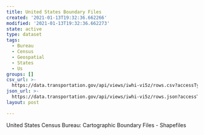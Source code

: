 ```yaml
---
title: United States Boundary Files
created: '2021-01-13T19:32:36.662266'
modified: '2021-01-13T19:32:36.662273'
state: active
type: dataset
tags:
  - Bureau
  - Census
  - Geospatial
  - States
  - Us
groups: []
csv_url: >-
  https://data.transportation.gov/api/views/iwhi-vi5z/rows.csv?accessType=DOWNLOAD
json_url: >-
  https://data.transportation.gov/api/views/iwhi-vi5z/rows.json?accessType=DOWNLOAD
layout: post

---
```

United States Census Bureau: Cartographic Boundary Files - Shapefiles

